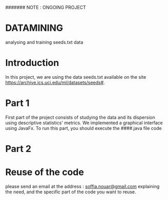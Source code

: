 ####### NOTE : ONGOING PROJECT

# DATAMINING
 analysing and training seeds.txt data

# Introduction
In this project, we are using the data seeds.txt available on the site https://archive.ics.uci.edu/ml/datasets/seeds#. 

# Part 1
First part of the project consists of studying the data and its dispersion using descriptive statistics' metrics.
We implemented a graphical interface using JavaFx.
To run this part, you should execute the ####.java file code

# Part 2


# Reuse of the code
please send an email at the address : soffia.nouar@gmail.com explaining the need, and the specific part of the code you want to reuse. 

